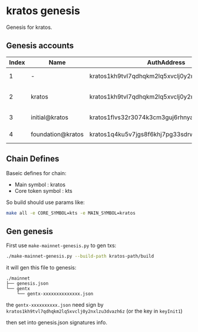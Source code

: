 # kratos genesis

Genesis for kratos.

## Genesis accounts

| Index |       Name        |                  AuthAddress                  |   Assets    |        Note         |
| ----- | ----------------- | --------------------------------------------- | ----------- | ------------------- |
| 1     | -                 | kratos1kh9tvl7qdhqkm2lq5xvclj0y2nxlzu3dvazh6z | 5          | chain boot Fee      |
| 2     | kratos            | kratos1kh9tvl7qdhqkm2lq5xvclj0y2nxlzu3dvazh6z | 5          | kratos root account |
| 3     | initial@kratos    | kratos1flvs32r3074k3cm3guj6rhnyade0mh8cyzw652 | 100,000,000 | initial tokens      |
| 4     | foundation@kratos | kratos1q4ku5v7jgs8f6khj7pg33sdrw5cl3tyq5y8pmd | 40,000,000  | foundation tokens   |

## Chain Defines

Baseic defines for chain:

- Main symbol : kratos
- Core token symbol : kts

So build should use params like:

```bash
make all -e CORE_SYMBOL=kts -e MAIN_SYMBOL=kratos
```

## Gen genesis

First use `make-mainnet-genesis.py` to gen txs:

```bash
./make-mainnet-genesis.py --build-path kratos-path/build
```

it will gen this file to genesis:

```
./mainnet
├── genesis.json
└── gentx
    └── gentx-xxxxxxxxxxxxxx.json
```

the `gentx-xxxxxxxxxx.json` need sign by `kratos1kh9tvl7qdhqkm2lq5xvclj0y2nxlzu3dvazh6z` (or the key in `keyInit1`)

then set into genesis.json signatures info.
